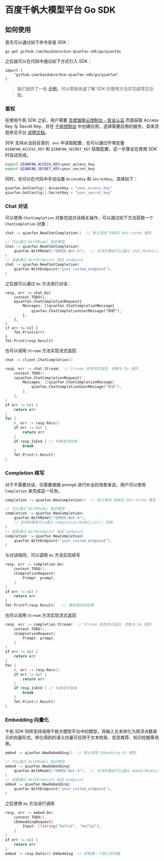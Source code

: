 # 百度千帆大模型平台 Go SDK

## 如何使用

首先可以通过如下命令安装 SDK：

```
go get github.com/baidubce/bce-qianfan-sdk/go/qianfan
```

之后就可以在代码中通过如下方式引入 SDK：

```
import (
	"github.com/baidubce/bce-qianfan-sdk/go/qianfan"
)
```

> 我们提供了一些 [示例](./examples)，可以帮助快速了解 SDK 的使用方法并完成常见功能。

### 鉴权

在使用千帆 SDK 之前，用户需要 [百度智能云控制台 - 安全认证](https://console.bce.baidu.com/iam/#/iam/accesslist) 页面获取 Access Key 与 Secret Key，并在 [千帆控制台](https://console.bce.baidu.com/qianfan/ais/console/applicationConsole/application) 中创建应用，选择需要启用的服务，具体流程参见平台 [说明文档](https://cloud.baidu.com/doc/Reference/s/9jwvz2egb)。

SDK 支持从当前目录的 `.env` 中读取配置，也可以通过环境变量 `QIANFAN_ACCESS_KEY` 和 `QIANFAN_SECRET_KEY` 获取配置，这一步骤会在使用 SDK 时自动完成。

```bash
export QIANFAN_ACCESS_KEY=your_access_key
export QIANFAN_SECRET_KEY=your_secret_key
```

同时，也可以在代码中手动设置 `AccessKey` 和 `SecretKey`，具体如下：

```go
qianfan.GetConfig().AccessKey = "your_access_key"
qianfan.GetConfig().SecretKey = "your_secret_key"
```

### Chat 对话

可以使用 `ChatCompletion` 对象完成对话相关操作，可以通过如下方法获取一个 `ChatCompletion` 对象：

```go
chat := qianfan.NewChatCompletion()  // 默认使用 ERNIE-Bot-turbo 模型

// 可以通过 WithModel 指定模型
chat := qianfan.NewChatCompletion(
    qianfan.WithModel("ERNIE-Bot-4"),  // 支持的模型可以通过 chat.ModelList() 获取
)
// 或者通过 WithEndpoint 指定 endpoint
chat := qianfan.NewChatCompletion(
    qianfan.WithEndpoint("your_custom_endpoint"),
)
```

之后就可以通过 `Do` 方法进行对话：

```
resp, err := chat.Do(
    context.TODO(),
    &qianfan.ChatCompletionRequest{
        Messages: []qianfan.ChatCompletionMessage{
            qianfan.ChatCompletionUserMessage("你好"),
        },
    },
)
if err != nil {
    fmt.Print(err)
}
fmt.Print(resp.Result)
```

也可以调用 `Stream` 方法实现流式返回

```go
chat := client.ChatCompletion()

resp, err := chat.Stream(  // Stream 启用流式返回，参数与 Do 相同
    context.TODO(),
    &qianfan.ChatCompletionRequest{
        Messages: []qianfan.ChatCompletionMessage{
            qianfan.ChatCompletionUserMessage("你好"),
        },
    },
)
if err != nil {
    return err
}
for {
    r, err := resp.Recv()
    if err != nil {
        return err
    }
    if resp.IsEnd { // 判断是否结束
        break
    }
    fmt.Print(r.Result)
}
```

### Completion 续写

对于不需要对话，仅需要根据 prompt 进行补全的场景来说，用户可以使用 `Completion` 来完成这一任务。

```go
completion := qianfan.NewCompletion()  // 默认使用 ERNIE-Bot-turbo 模型

// 可以通过 WithModel 指定模型
completion := qianfan.NewCompletion(
    qianfan.WithModel("ERNIE-Bot-4"),  
    // 支持的模型可以通过 completion.ModelList() 获取
)
// 或者通过 WithEndpoint 指定 endpoint
completion := qianfan.NewCompletion(
    qianfan.WithEndpoint("your_custom_endpoint"),
)
```

与对话相同，可以调用 `Do` 方法实现续写

```go
resp, err := completion.Do(
    context.TODO(), 
    &CompletionRequest{
        Prompt: prompt,
    }
)
if err != nil {
    return err
}
fmt.Printf(resp.Result)   // 模型返回的结果
```

也可以调用 `Stream` 方法实现流式返回

```go
resp, err := completion.Stream(  // Stream 启用流式返回，参数与 Do 相同
    context.TODO(), 
    &CompletionRequest{
        Prompt: prompt,
    }
)
if err != nil {
    return err
}
for {
    r, err := resp.Recv()
    if err != nil {
        return err
    }
    if resp.IsEnd { // 判断是否结束
        break
    }
    fmt.Print(r.Result)
}
```

### Embedding 向量化

千帆 SDK 同样支持调用千帆大模型平台中的模型，将输入文本转化为用浮点数表示的向量形式。转化得到的语义向量可应用于文本检索、信息推荐、知识挖掘等场景。

```go
embed := qianfan.NewEmbedding()  // 默认使用 Embedding-V1 模型

// 可以通过 WithModel 指定模型
embed := qianfan.NewEmbedding(
    qianfan.WithModel("ERNIE-Bot-4"),  // 支持的模型可以通过 embed.ModelList() 获取
)
// 或者通过 WithEndpoint 指定 endpoint
embed := qianfan.NewEmbedding(
    qianfan.WithEndpoint("your_custom_endpoint"),
)
```

之后使用 `Do` 方法进行调用

```go
resp, err := embed.Do(
    context.TODO(), 
    &EmbeddingRequest{
        Input: []string{"hello1", "hello2"},
    }
)
if err != nil {
    return err
}
embed := resp.Data[0].Embedding  // 获取第一个输入的向量
```
